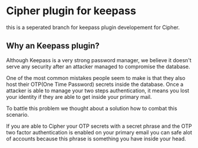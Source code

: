 # Cipher plugin for keepass
this is a seperated branch for keepass plugin developement for Cipher.

## Why an Keepass plugin?
Although Keepass is a very strong password manager, we believe it doesn't serve any security after an attacker managed to compromise the database.

One of the most common mistakes people seem to make is that they also host their OTP(One Time Password) secrets inside the database.
Once a attacker is able to manage your two steps authentication, it means you lost your identity if they are able to get inside your primary mail.

To battle this problem we thought about a solution how to combat this scenario.

If you are able to Cipher your OTP secrets with a secret phrase and the OTP two factor authentication is enabled on your primary email you can safe alot of accounts because this phrase is something you have inside your head.